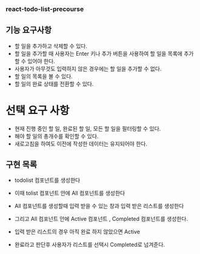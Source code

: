 ### react-todo-list-precourse

## 기능 요구사항

- 할 일을 추가하고 삭제할 수 있다.
- 할 일을 추가할 때 사용자는 Enter 키나 추가 버튼을 사용하여 할 일을 목록에 추가할 수 있어야 한다.
- 사용자가 아무것도 입력하지 않은 경우에는 할 일을 추가할 수 없다.
- 할 일의 목록을 볼 수 있다.
- 할 일의 완료 상태를 전환할 수 있다.

# 선택 요구 사항

- 현재 진행 중인 할 일, 완료된 할 일, 모든 할 일을 필터링할 수 있다.
- 해야 할 일의 총개수를 확인할 수 있다.
- 새로고침을 하여도 이전에 작성한 데이터는 유지되어야 한다.

## 구현 목록

- todolist 컴포넌트를 생성한다
- 이때 tolist 컴포넌트 안에 All 컴포넌트를 생성한다
- All 컴포넌트를 생성할때 입력 받을 수 있는 창과 입력 받은 리스트를 생성한다

- 그리고 All 컴포넌트 안에 Active 컴포넌트 , Completed 컴포넌트를 생성한다.
- 입력 받은 리스트의 경우 아직 완료 하지 않았으면 Active
- 완료라고 판단후 사용자가 리스트를 선택시 Completed로 넘겨준다.
